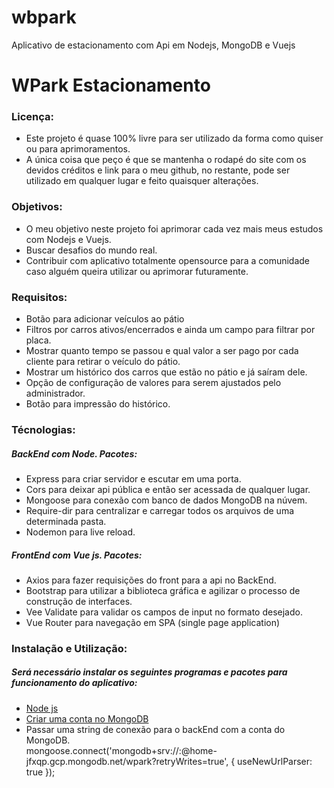 # wbpark
Aplicativo de estacionamento com Api em Nodejs, MongoDB e Vuejs

<h1>WPark Estacionamento</h1>

<h3>Licença:</h3>
<ul>
    <li>Este projeto é quase 100% livre para ser utilizado da forma como quiser ou para aprimoramentos.</li>
    <li>A única coisa que peço é que se mantenha o rodapé do site com os devidos créditos e link para o meu github, no restante, pode ser utilizado em qualquer lugar e feito quaisquer alterações.</li>
</ul>

<h3>Objetivos:</h3>
<ul>
    <li>O meu objetivo neste projeto foi aprimorar cada vez mais meus estudos com Nodejs e Vuejs.</li>
    <li>Buscar desafios do mundo real.</li>
    <li>Contribuir com aplicativo totalmente opensource para a comunidade caso alguém queira utilizar ou aprimorar futuramente.</li>
</ul>

<h3>Requisitos:</h3>
<ul>
    <li>Botão para adicionar veículos ao pátio</li>
    <li>Filtros por carros ativos/encerrados e ainda um campo para filtrar por placa.</li>
    <li>Mostrar quanto tempo se passou e qual valor a ser pago por cada cliente para retirar o veículo do pátio.</li>
    <li>Mostrar um histórico dos carros que estão no pátio e já saíram dele.</li>
    <li>Opção de configuração de valores para serem ajustados pelo administrador.</li>
    <li>Botão para impressão do histórico.</li>
</ul>

<h3>Técnologias:</h3>

<h5>BackEnd com Node. Pacotes:</h5>
<ul>
    <li>Express para criar servidor e escutar em uma porta.</li>
    <li>Cors para deixar api pública e então ser acessada de qualquer lugar.</li>
    <li>Mongoose para conexão com banco de dados MongoDB na núvem.</li>
    <li>Require-dir para centralizar e carregar todos os arquivos de uma determinada pasta.</li>
    <li>Nodemon para live reload.</li>
</ul>

<h5>FrontEnd com Vue js. Pacotes:</h5>
<ul>
    <li>Axios para fazer requisições do front para a api no BackEnd.</li>
    <li>Bootstrap para utilizar a biblioteca gráfica e agilizar o processo de construção de interfaces.</li>
    <li>Vee Validate para validar os campos de input no formato desejado.</li>
    <li>Vue Router para navegação em SPA (single page application)</li>
</ul>

<h3>Instalação e Utilização:</h3>
<h5>Será necessário instalar os seguintes programas e pacotes para funcionamento do aplicativo:</h5>
<ul>
    <li>
        <a href="https://nodejs.org/">Node js</a>
    </li>
    <li>
        <a href="https://www.mongodb.com/">Criar uma conta no MongoDB</a>
    </li>
    <li>Passar uma string de conexão para o backEnd com a conta do MongoDB.<br/>
        mongoose.connect('mongodb+srv://<usuario>:<senha>@home-jfxqp.gcp.mongodb.net/wpark?retryWrites=true', { useNewUrlParser: true });
    </li>
</ul>
